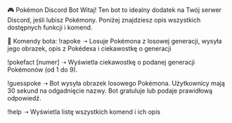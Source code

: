 🎮 Pokémon Discord Bot
Witaj! Ten bot to idealny dodatek na Twój serwer Discord, jeśli lubisz Pokémony. Poniżej znajdziesz opis wszystkich dostępnych funkcji i komend.

📖 Komendy bota:
!rapoke ➝ Losuje Pokémona z losowej generacji, wysyła jego obrazek, opis z Pokédexa i ciekawostkę o generacji

!pokefact [numer] ➝ Wyświetla ciekawostkę o podanej generacji Pokémonów (od 1 do 9).

!guesspoke ➝ Bot wysyła obrazek losowego Pokémona. Użytkownicy mają 30 sekund na odgadnięcie nazwy. Bot gratuluje lub podaje prawidłową odpowiedź.

!help ➝ Wyświetla listę wszystkich komend i ich opis
